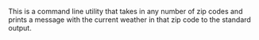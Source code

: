 This is a command line utility that takes in any number of zip codes and prints a message with the current weather in that zip code to the standard output.